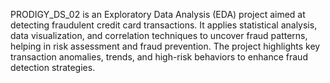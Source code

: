 PRODIGY_DS_02 is an Exploratory Data Analysis (EDA) project aimed at detecting fraudulent credit card transactions. It applies statistical analysis, data visualization, and correlation techniques to uncover fraud patterns, helping in risk assessment and fraud prevention. The project highlights key transaction anomalies, trends, and high-risk behaviors to enhance fraud detection strategies.
